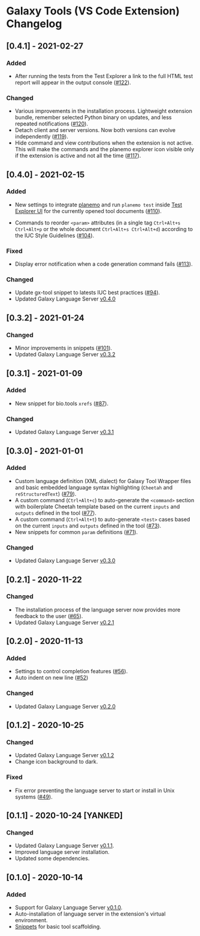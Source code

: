 # Galaxy Tools (VS Code Extension) Changelog

## [0.4.1] - 2021-02-27

### Added

- After running the tests from the Test Explorer a link to the full HTML test report will appear in the output console ([#122](https://github.com/galaxyproject/galaxy-language-server/pull/122)).

### Changed

- Various improvements in the installation process. Lightweight extension bundle, remember selected Python binary on updates, and less repeated notifications ([#120](https://github.com/galaxyproject/galaxy-language-server/pull/120)).
- Detach client and server versions. Now both versions can evolve independently ([#119](https://github.com/galaxyproject/galaxy-language-server/pull/119)).
- Hide command and view contributions when the extension is not active. This will make the commands and the planemo explorer icon visible only if the extension is active and not all the time ([#117](https://github.com/galaxyproject/galaxy-language-server/pull/117)).

## [0.4.0] - 2021-02-15

### Added

- New settings to integrate [planemo](https://github.com/galaxyproject/planemo) and run `planemo test` inside [Test Explorer UI](https://marketplace.visualstudio.com/items?itemName=hbenl.vscode-test-explorer) for the currently opened tool documents ([#110](https://github.com/galaxyproject/galaxy-language-server/pull/110)).

- Commands to reorder `<param>` attributes (in a single tag `Ctrl+Alt+s Ctrl+Alt+p` or the whole document `Ctrl+Alt+s Ctrl+Alt+d`) according to the IUC Style Guidelines ([#104](https://github.com/galaxyproject/galaxy-language-server/pull/104)).

### Fixed

- Display error notification when a code generation command fails ([#113](https://github.com/galaxyproject/galaxy-language-server/pull/113)).

### Changed

- Update gx-tool snippet to latests IUC best practices ([#94](https://github.com/galaxyproject/galaxy-language-server/pull/94)).
- Updated Galaxy Language Server [v0.4.0](./server/CHANGELOG.md#040)

## [0.3.2] - 2021-01-24

### Changed

- Minor improvements in snippets ([#101](https://github.com/galaxyproject/galaxy-language-server/pull/101)).
- Updated Galaxy Language Server [v0.3.2](./server/CHANGELOG.md#032)

## [0.3.1] - 2021-01-09

### Added

- New snippet for bio.tools `xrefs` ([#87](https://github.com/galaxyproject/galaxy-language-server/pull/87/files)).

### Changed

- Updated Galaxy Language Server [v0.3.1](./server/CHANGELOG.md#031)

## [0.3.0] - 2021-01-01

### Added

- Custom language definition (XML dialect) for Galaxy Tool Wrapper files and basic embedded language syntax highlighting (`Cheetah` and `reStructuredText`) ([#79](https://github.com/galaxyproject/galaxy-language-server/pull/79)).
- A custom command (`Ctrl+Alt+c`) to auto-generate the `<command>` section with boilerplate Cheetah template based on the current `inputs` and `outputs` defined in the tool ([#77](https://github.com/galaxyproject/galaxy-language-server/pull/77)).
- A custom command (`Ctrl+Alt+t`) to auto-generate `<test>` cases based on the current `inputs` and `outputs` defined in the tool ([#73](https://github.com/galaxyproject/galaxy-language-server/pull/73)).
- New snippets for common `param` definitions ([#71](https://github.com/galaxyproject/galaxy-language-server/pull/71/files)).

### Changed

- Updated Galaxy Language Server [v0.3.0](./server/CHANGELOG.md#030)

## [0.2.1] - 2020-11-22

### Changed

- The installation process of the language server now provides more feedback to the user ([#65](https://github.com/galaxyproject/galaxy-language-server/pull/65)).
- Updated Galaxy Language Server [v0.2.1](./server/CHANGELOG.md#021)

## [0.2.0] - 2020-11-13

### Added

- Settings to control completion features ([#56](https://github.com/galaxyproject/galaxy-language-server/pull/56)).
- Auto indent on new line ([#52](https://github.com/galaxyproject/galaxy-language-server/pull/52))

### Changed

- Updated Galaxy Language Server [v0.2.0](./server/CHANGELOG.md#020)

## [0.1.2] - 2020-10-25

### Changed

- Updated Galaxy Language Server [v0.1.2](./server/CHANGELOG.md#012)
- Change icon background to dark.

### Fixed

- Fix error preventing the language server to start or install in Unix systems ([#49](https://github.com/galaxyproject/galaxy-language-server/pull/49)).

## [0.1.1] - 2020-10-24 [YANKED]

### Changed

- Updated Galaxy Language Server [v0.1.1](./server/CHANGELOG.md#011).
- Improved language server installation.
- Updated some dependencies.


## [0.1.0] - 2020-10-14

### Added

- Support for Galaxy Language Server [v0.1.0](./server/CHANGELOG.md#010).
- Auto-installation of language server in the extension's virtual environment.
- [Snippets](./client/src/snippets.json) for basic tool scaffolding.
